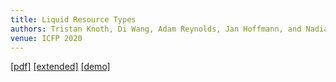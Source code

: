 ```yaml
---
title: Liquid Resource Types
authors: Tristan Knoth, Di Wang, Adam Reynolds, Jan Hoffmann, and Nadia Polikarpova
venue: ICFP 2020
---
```

[[pdf]](/raw/lrt.pdf)
[[extended]](https://arxiv.org/abs/2006.16233)
[[demo]](http://comcom.csail.mit.edu/comcom/#LRT)
